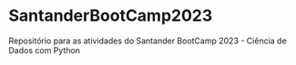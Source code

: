 # SantanderBootCamp2023
Repositório para as atividades do Santander BootCamp 2023 - Ciência de Dados com Python
